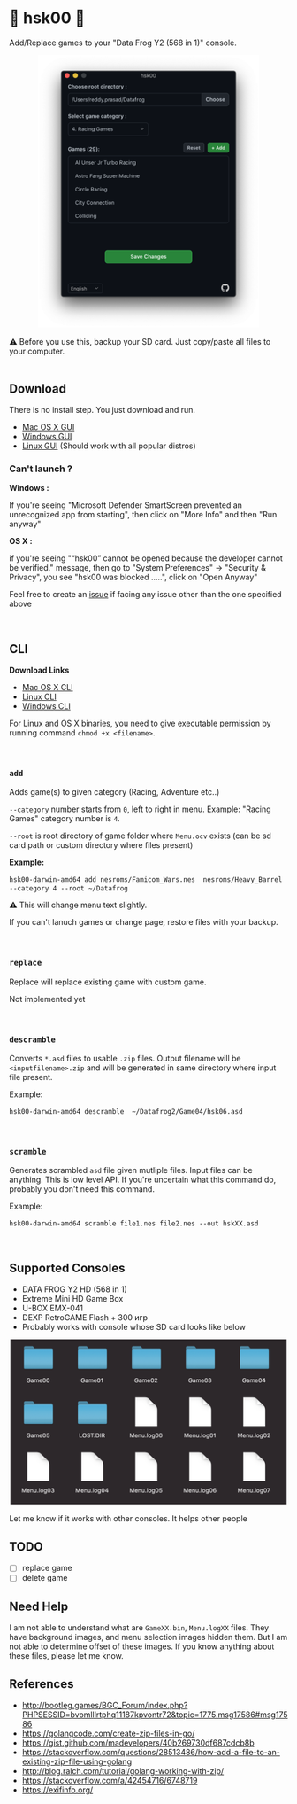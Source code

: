# 🚧 hsk00 🚧

Add/Replace games to your "Data Frog Y2 (568 in 1)" console.

<p align="center">
<img src="app-screenshot.png" alt="hsk00-osx-screenshot" width="400" />
</p>

⚠️ Before you use this, backup your SD card. Just copy/paste all files to your computer.
<br />
<br />

## Download

There is no install step. You just download and run.

- [Mac OS X GUI](https://github.com/dev-drprasad/hsk00/releases/download/latest/hsk00-osx.dmg)
- [Windows GUI](https://github.com/dev-drprasad/hsk00/releases/download/latest/hsk00-windows.exe)
- [Linux GUI](https://github.com/dev-drprasad/hsk00/releases/download/latest/hsk00-linux-gui.tar.gz) (Should work with all popular distros)

### Can't launch ?

**Windows :**

If you're seeing "Microsoft Defender SmartScreen prevented an unrecognized app from starting", then click on "More Info" and then "Run anyway"

**OS X :**

if you're seeing "“hsk00” cannot be opened because the developer cannot be verified." message, then go to "System Preferences" -> "Security & Privacy", you see "hsk00 was blocked .....", click on "Open Anyway"

Feel free to create an [issue](https://github.com/dev-drprasad/hsk00/issues/new) if facing any issue other than the one specified above

<br />

## CLI

**Download Links**

- [Mac OS X CLI](https://github.com/dev-drprasad/hsk00/releases/download/latest/hsk00-osx-cli)
- [Linux CLI](https://github.com/dev-drprasad/hsk00/releases/download/latest/hsk00-linux-cli)
- [Windows CLI](https://github.com/dev-drprasad/hsk00/releases/download/latest/hsk00-windows-cli.exe)

For Linux and OS X binaries, you need to give executable permission by running command `chmod +x <filename>`.

<br />

### `add`

Adds game(s) to given category (Racing, Adventure etc..)

`--category` number starts from `0`, left to right in menu. Example: "Racing Games" category number is `4`.

`--root` is root directory of game folder where `Menu.ocv` exists (can be sd card path or custom directory where files present)

**Example:**

```shell
hsk00-darwin-amd64 add nesroms/Famicom_Wars.nes  nesroms/Heavy_Barrel --category 4 --root ~/Datafrog
```

⚠️ This will change menu text slightly.

If you can't lanuch games or change page, restore files with your backup.

<br />

### `replace`

Replace will replace existing game with custom game.

Not implemented yet

<br />

### `descramble`

Converts `*.asd` files to usable `.zip` files. Output filename will be `<inputfilename>.zip` and will be generated in same directory where input file present.

Example:

```
hsk00-darwin-amd64 descramble  ~/Datafrog2/Game04/hsk06.asd
```

<br />

### `scramble`

Generates scrambled `asd` file given mutliple files. Input files can be anything. This is low level API. If you're uncertain what this command do, probably you don't need this command.

Example:

```
hsk00-darwin-amd64 scramble file1.nes file2.nes --out hskXX.asd
```

<br />

## Supported Consoles

- DATA FROG Y2 HD (568 in 1)
- Extreme Mini HD Game Box
- U-BOX EMX-041
- DEXP RetroGAME Flash + 300 игр
- Probably works with console whose SD card looks like below

<p align="center">
<img  src="./sd-layout.png" alt="data-frog-sd-card-files" width="500" />
</p>

Let me know if it works with other consoles. It helps other people

## TODO

- [ ] replace game
- [ ] delete game

## Need Help

I am not able to understand what are `GameXX.bin`, `Menu.logXX` files. They have background images, and menu selection images hidden them. But I am not able to determine offset of these images. If you know anything about these files, please let me know.

## References

- http://bootleg.games/BGC_Forum/index.php?PHPSESSID=bvomlllrtphq11187kpvontr72&topic=1775.msg17586#msg17586
- https://golangcode.com/create-zip-files-in-go/
- https://gist.github.com/madevelopers/40b269730df687cdcb8b
- https://stackoverflow.com/questions/28513486/how-add-a-file-to-an-existing-zip-file-using-golang
- http://blog.ralch.com/tutorial/golang-working-with-zip/
- https://stackoverflow.com/a/42454716/6748719
- https://exifinfo.org/
